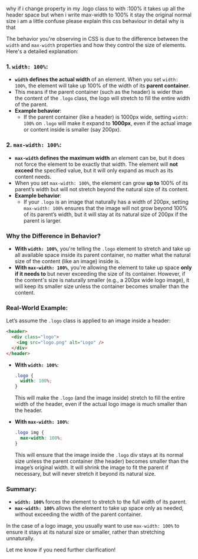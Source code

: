 why if i change property in my .logo class to with :100% it takes up all the header space but when i write max-width to 100% it stay the original normal size i am a little confuse please explain this css behaviour in detail why is that

The behavior you're observing in CSS is due to the difference between the `width` and `max-width` properties and how they control the size of elements. Here's a detailed explanation:

### 1. **`width: 100%`:**

- **`width` defines the actual width** of an element. When you set `width: 100%`, the element will take up 100% of the width of its **parent container**.
- This means if the parent container (such as the header) is wider than the content of the `.logo` class, the logo will stretch to fill the entire width of the parent.
- **Example behavior**:
  - If the parent container (like a header) is 1000px wide, setting `width: 100%` on `.logo` will make it expand to **1000px**, even if the actual image or content inside is smaller (say 200px).

### 2. **`max-width: 100%`:**

- **`max-width` defines the maximum width** an element can be, but it does not force the element to be exactly that width. The element will **not exceed** the specified value, but it will only expand as much as its content needs.
- When you set `max-width: 100%`, the element can grow **up to** 100% of its parent’s width but will not stretch beyond the natural size of its content.
- **Example behavior**:
  - If your `.logo` is an image that naturally has a width of 200px, setting `max-width: 100%` ensures that the image will not grow beyond 100% of its parent’s width, but it will stay at its natural size of 200px if the parent is larger.

### Why the Difference in Behavior?

- **With `width: 100%`**, you're telling the `.logo` element to stretch and take up all available space inside its parent container, no matter what the natural size of the content (like an image) inside is.
- **With `max-width: 100%`**, you're allowing the element to take up space **only if it needs to** but never exceeding the size of its container. However, if the content's size is naturally smaller (e.g., a 200px wide logo image), it will keep its smaller size unless the container becomes smaller than the content.

### Real-World Example:

Let’s assume the `.logo` class is applied to an image inside a header:

```html
<header>
  <div class="logo">
    <img src="logo.png" alt="Logo" />
  </div>
</header>
```

- **With `width: 100%`**:

  ```css
  .logo {
    width: 100%;
  }
  ```

  This will make the `.logo` (and the image inside) stretch to fill the entire width of the header, even if the actual logo image is much smaller than the header.

- **With `max-width: 100%`**:
  ```css
  .logo img {
    max-width: 100%;
  }
  ```
  This will ensure that the image inside the `.logo` div stays at its normal size unless the parent container (the header) becomes smaller than the image’s original width. It will shrink the image to fit the parent if necessary, but will never stretch it beyond its natural size.

### Summary:

- **`width: 100%`** forces the element to stretch to the full width of its parent.
- **`max-width: 100%`** allows the element to take up space only as needed, without exceeding the width of the parent container.

In the case of a logo image, you usually want to use `max-width: 100%` to ensure it stays at its natural size or smaller, rather than stretching unnaturally.

Let me know if you need further clarification!
